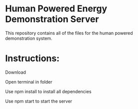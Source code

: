 # Human Powered Energy Demonstration Server
This repository contains all of the files for the human powered demonstration system.

# Instructions:

Download

Open terminal in folder

Use npm install to install all dependencies

Use npm start to start the server
